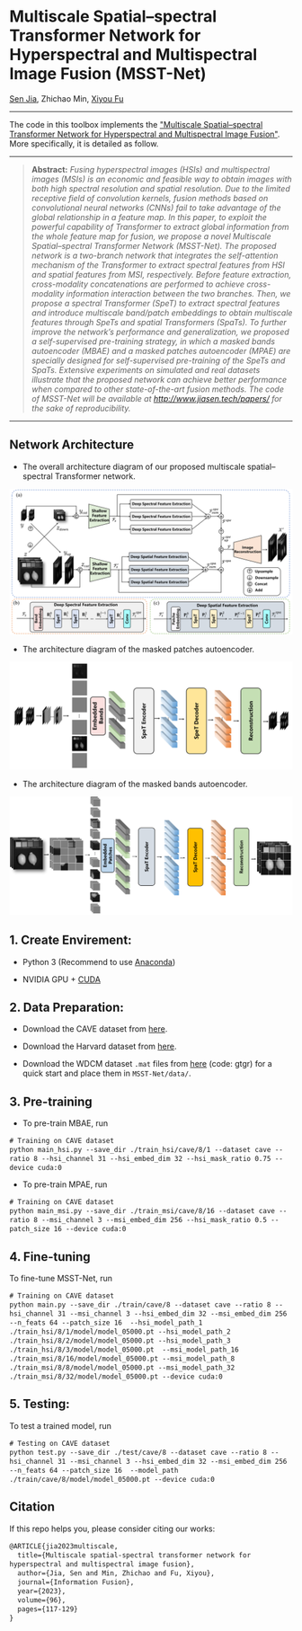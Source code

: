 # Multiscale Spatial–spectral Transformer Network for Hyperspectral and Multispectral Image Fusion (MSST-Net)

[Sen Jia](https://scholar.google.com.hk/citations?hl=zh-CN&user=UxbDMKoAAAAJ), Zhichao Min, [Xiyou Fu](https://scholar.google.com.hk/citations?user=DFgGGCQAAAAJ&hl=zh-CN&oi=sra)

___________

The code in this toolbox implements the ["Multiscale Spatial–spectral Transformer Network for Hyperspectral and Multispectral Image Fusion"](https://www.sciencedirect.com/science/article/abs/pii/S1566253523000921). More specifically, it is detailed as follow.

<hr />

> **Abstract:** *Fusing hyperspectral images (HSIs) and multispectral images (MSIs) is an economic and feasible way to obtain images with both high spectral resolution and spatial resolution. Due to the limited receptive field of convolution kernels, fusion methods based on convolutional neural networks (CNNs) fail to take advantage
of the global relationship in a feature map. In this paper, to exploit the powerful capability of Transformer to extract global information from the whole feature map for fusion, we propose a novel Multiscale Spatial–spectral Transformer Network (MSST-Net). The proposed network is a two-branch network that integrates the self-attention mechanism of the Transformer to extract spectral features from HSI and spatial features from MSI, respectively. Before feature extraction, cross-modality concatenations are performed to achieve cross-modality information interaction between the two branches. Then, we propose a spectral Transformer (SpeT) to extract spectral features and introduce multiscale band/patch embeddings to obtain multiscale features through SpeTs and spatial Transformers (SpaTs). To further improve the network’s performance and generalization, we proposed a self-supervised pre-training strategy, in which a masked bands autoencoder (MBAE) and a masked patches autoencoder (MPAE) are specially designed for self-supervised pre-training of the SpeTs and SpaTs. Extensive experiments on simulated and real datasets illustrate that the proposed network can achieve better performance when compared to other state-of-the-art fusion methods. The code of MSST-Net will be available at http://www.jiasen.tech/papers/ for the sake of reproducibility.* 
<hr />



## Network Architecture
- The overall architecture diagram of our proposed multiscale spatial–spectral Transformer network.
<!-- ![Illustration of MSST-Net](figure/framework.png) -->
<div aligh=center witdh="200"><img src="figure/framework.png"></div>


- The architecture diagram of the masked patches autoencoder.
<!-- ![Illustration of hsi pretrain](figure/pretrain_hsi.png) -->
<img src="figure/pretrain_hsi.png" aligh=center witdh="50px">


- The architecture diagram of the masked bands autoencoder.
<!-- ![Illustration of msi pretrain](figure/pretrain_msi.png) -->
<img src="figure/pretrain_msi.png" aligh=center witdh="50px">



## 1. Create Envirement:

- Python 3 (Recommend to use [Anaconda](https://www.anaconda.com/download/#linux))

- NVIDIA GPU + [CUDA](https://developer.nvidia.com/cuda-downloads)


## 2. Data Preparation:
- Download the CAVE dataset from <a href="https://www1.cs.columbia.edu/CAVE/databases/multispectral">here</a>.

- Download the Harvard dataset from <a href="http://vision.seas.harvard.edu/hyperspec/explore.html">here</a>.

- Download the WDCM dataset `.mat` files from <a href="https://pan.baidu.com/s/13rq0Ov2tEbLrhZWY6_N8mQ">here</a> (code: gtgr) for a quick start and place them in `MSST-Net/data/`.


## 3. Pre-training
- To pre-train MBAE, run

```shell
# Training on CAVE dataset
python main_hsi.py --save_dir ./train_hsi/cave/8/1 --dataset cave --ratio 8 --hsi_channel 31 --hsi_embed_dim 32 --hsi_mask_ratio 0.75 --device cuda:0
```

- To pre-train MPAE, run

```shell
# Training on CAVE dataset
python main_msi.py --save_dir ./train_msi/cave/8/16 --dataset cave --ratio 8 --msi_channel 3 --msi_embed_dim 256 --hsi_mask_ratio 0.5 --patch_size 16 --device cuda:0
```

## 4. Fine-tuning
To fine-tune MSST-Net, run

```shell
# Training on CAVE dataset
python main.py --save_dir ./train/cave/8 --dataset cave --ratio 8 --hsi_channel 31 --msi_channel 3 --hsi_embed_dim 32 --msi_embed_dim 256 --n_feats 64 --patch_size 16  --hsi_model_path_1 ./train_hsi/8/1/model/model_05000.pt --hsi_model_path_2 ./train_hsi/8/2/model/model_05000.pt --hsi_model_path_3 ./train_hsi/8/3/model/model_05000.pt  --msi_model_path_16 ./train_msi/8/16/model/model_05000.pt --msi_model_path_8 ./train_msi/8/8/model/model_05000.pt --msi_model_path_32 ./train_msi/8/32/model/model_05000.pt --device cuda:0
```

## 5. Testing:
To test a trained model, run 

```shell
# Testing on CAVE dataset
python test.py --save_dir ./test/cave/8 --dataset cave --ratio 8 --hsi_channel 31 --msi_channel 3 --hsi_embed_dim 32 --msi_embed_dim 256 --n_feats 64 --patch_size 16  --model_path ./train/cave/8/model/model_05000.pt --device cuda:0
```

## Citation
If this repo helps you, please consider citing our works:


```
@ARTICLE{jia2023multiscale,
  title={Multiscale spatial-spectral transformer network for hyperspectral and multispectral image fusion},
  author={Jia, Sen and Min, Zhichao and Fu, Xiyou},
  journal={Information Fusion}, 
  year={2023},
  volume={96},
  pages={117-129}
}
```
